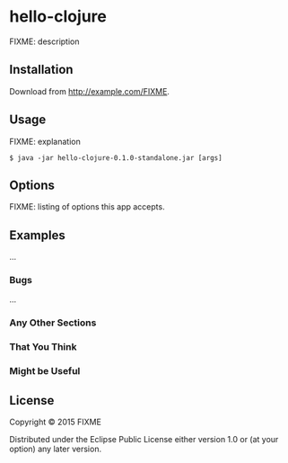# hello-clojure

FIXME: description

## Installation

Download from http://example.com/FIXME.

## Usage

FIXME: explanation

    $ java -jar hello-clojure-0.1.0-standalone.jar [args]

## Options

FIXME: listing of options this app accepts.

## Examples

...

### Bugs

...

### Any Other Sections
### That You Think
### Might be Useful

## License

Copyright © 2015 FIXME

Distributed under the Eclipse Public License either version 1.0 or (at
your option) any later version.
